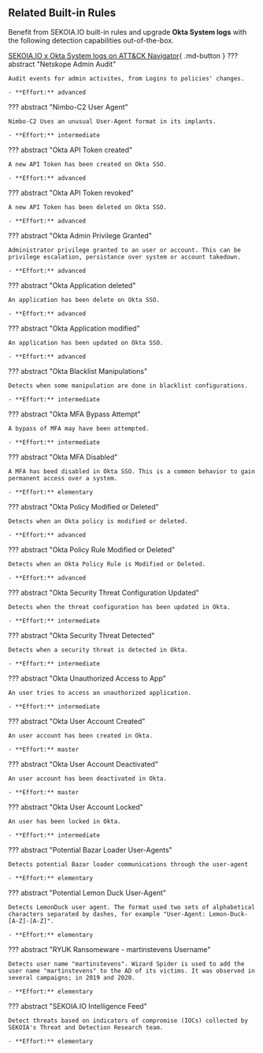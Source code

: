 ## Related Built-in Rules

Benefit from SEKOIA.IO built-in rules and upgrade **Okta System logs** with the following detection capabilities out-of-the-box.

[SEKOIA.IO x Okta System logs on ATT&CK Navigator](https://mitre-attack.github.io/attack-navigator/#layerURL=https%3A%2F%2Fraw.githubusercontent.com%2FSEKOIA-IO%2Fdocumentation%2Fmain%2F_shared_content%2Foperations_center%2Fdetection%2Fgenerated%2Fattack_e6bb2404-8fc8-4124-a785-c1276277b5d7_do_not_edit_manually.json){ .md-button }
??? abstract "Netskope Admin Audit"
    
    Audit events for admin activites, from Logins to policies' changes.
    
    - **Effort:** advanced

??? abstract "Nimbo-C2 User Agent"
    
    Nimbo-C2 Uses an unusual User-Agent format in its implants.
    
    - **Effort:** intermediate

??? abstract "Okta API Token created"
    
    A new API Token has been created on Okta SSO.
    
    - **Effort:** advanced

??? abstract "Okta API Token revoked"
    
    A new API Token has been deleted on Okta SSO.
    
    - **Effort:** advanced

??? abstract "Okta Admin Privilege Granted"
    
    Administrator privilege granted to an user or account. This can be privilege escalation, persistance over system or account takedown.
    
    - **Effort:** advanced

??? abstract "Okta Application deleted"
    
    An application has been delete on Okta SSO.
    
    - **Effort:** advanced

??? abstract "Okta Application modified"
    
    An application has been updated on Okta SSO.
    
    - **Effort:** advanced

??? abstract "Okta Blacklist Manipulations"
    
    Detects when some manipulation are done in blacklist configurations.
    
    - **Effort:** intermediate

??? abstract "Okta MFA Bypass Attempt"
    
    A bypass of MFA may have been attempted.
    
    - **Effort:** intermediate

??? abstract "Okta MFA Disabled"
    
    A MFA has beed disabled in Okta SSO. This is a common behavior to gain permanent access over a system.
    
    - **Effort:** elementary

??? abstract "Okta Policy Modified or Deleted"
    
    Detects when an Okta policy is modified or deleted.
    
    - **Effort:** advanced

??? abstract "Okta Policy Rule Modified or Deleted"
    
    Detects when an Okta Policy Rule is Modified or Deleted.
    
    - **Effort:** advanced

??? abstract "Okta Security Threat Configuration Updated"
    
    Detects when the threat configuration has been updated in Okta.
    
    - **Effort:** intermediate

??? abstract "Okta Security Threat Detected"
    
    Detects when a security threat is detected in Okta.
    
    - **Effort:** intermediate

??? abstract "Okta Unauthorized Access to App"
    
    An user tries to access an unauthorized application.
    
    - **Effort:** intermediate

??? abstract "Okta User Account Created"
    
    An user account has been created in Okta.
    
    - **Effort:** master

??? abstract "Okta User Account Deactivated"
    
    An user account has been deactivated in Okta.
    
    - **Effort:** master

??? abstract "Okta User Account Locked"
    
    An user has been locked in Okta.
    
    - **Effort:** intermediate

??? abstract "Potential Bazar Loader User-Agents"
    
    Detects potential Bazar loader communications through the user-agent
    
    - **Effort:** elementary

??? abstract "Potential Lemon Duck User-Agent"
    
    Detects LemonDuck user agent. The format used two sets of alphabetical characters separated by dashes, for example "User-Agent: Lemon-Duck-[A-Z]-[A-Z]".
    
    - **Effort:** elementary

??? abstract "RYUK Ransomeware - martinstevens Username"
    
    Detects user name "martinstevens". Wizard Spider is used to add the user name "martinstevens" to the AD of its victims. It was observed in several campaigns; in 2019 and 2020.
    
    - **Effort:** elementary

??? abstract "SEKOIA.IO Intelligence Feed"
    
    Detect threats based on indicators of compromise (IOCs) collected by SEKOIA's Threat and Detection Research team.
    
    - **Effort:** elementary
